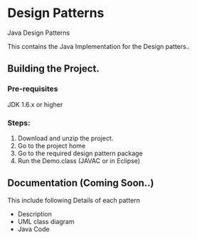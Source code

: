 # Design Patterns
Java Design Patterns

This contains the Java Implementation for the Design patters..

## Building the Project.

### Pre-requisites
JDK 1.6.x or higher


### Steps:
1. Download and unzip the project.
2. Go to the project home
3. Go to the required design pattern package
4. Run the <patter name>Demo.class (JAVAC or in Eclipse)

## Documentation (Coming Soon..)
This include following Details of each pattern
* Description
* UML class diagram
* Java Code




